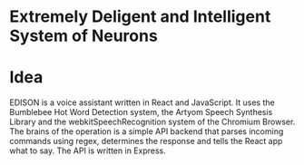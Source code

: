 # Extremely Deligent and Intelligent System of Neurons

# Idea
EDISON is a voice assistant written in React and JavaScript. It uses the Bumblebee Hot Word Detection system, the Artyom Speech Synthesis Library and the webkitSpeechRecognition system of the Chromium Browser. The brains of the operation is a simple API backend that parses incoming commands using regex, determines the response and tells the React app what to say. The API is written in Express.